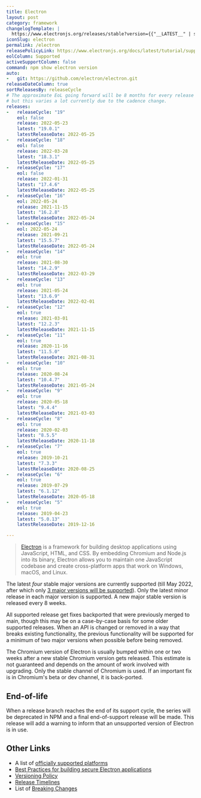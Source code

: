 ```yaml
---
title: Electron
layout: post
category: framework
changelogTemplate: |
  https://www.electronjs.org/releases/stable?version={{"__LATEST__" | split:'.' | first}}#__LATEST__
iconSlug: electron
permalink: /electron
releasePolicyLink: https://www.electronjs.org/docs/latest/tutorial/support
eolColumn: Supported
activeSupportColumn: false
command: npm show electron version
auto:
-   git: https://github.com/electron/electron.git
releaseDateColumn: true
sortReleasesBy: releaseCycle
# The approximate EoL going forward will be 8 months for every release
# but this varies a lot currently due to the cadence change.
releases:
-   releaseCycle: "19"
    eol: false
    release: 2022-05-23
    latest: "19.0.1"
    latestReleaseDate: 2022-05-25
-   releaseCycle: "18"
    eol: false
    release: 2022-03-28
    latest: "18.3.1"
    latestReleaseDate: 2022-05-25
-   releaseCycle: "17"
    eol: false
    release: 2022-01-31
    latest: "17.4.6"
    latestReleaseDate: 2022-05-25
-   releaseCycle: "16"
    eol: 2022-05-24
    release: 2021-11-15
    latest: "16.2.8"
    latestReleaseDate: 2022-05-24
-   releaseCycle: "15"
    eol: 2022-05-24
    release: 2021-09-21
    latest: "15.5.7"
    latestReleaseDate: 2022-05-24
-   releaseCycle: "14"
    eol: true
    release: 2021-08-30
    latest: "14.2.9"
    latestReleaseDate: 2022-03-29
-   releaseCycle: "13"
    eol: true
    release: 2021-05-24
    latest: "13.6.9"
    latestReleaseDate: 2022-02-01
-   releaseCycle: "12"
    eol: true
    release: 2021-03-01
    latest: "12.2.3"
    latestReleaseDate: 2021-11-15
-   releaseCycle: "11"
    eol: true
    release: 2020-11-16
    latest: "11.5.0"
    latestReleaseDate: 2021-08-31
-   releaseCycle: "10"
    eol: true
    release: 2020-08-24
    latest: "10.4.7"
    latestReleaseDate: 2021-05-24
-   releaseCycle: "9"
    eol: true
    release: 2020-05-18
    latest: "9.4.4"
    latestReleaseDate: 2021-03-03
-   releaseCycle: "8"
    eol: true
    release: 2020-02-03
    latest: "8.5.5"
    latestReleaseDate: 2020-11-18
-   releaseCycle: "7"
    eol: true
    release: 2019-10-21
    latest: "7.3.3"
    latestReleaseDate: 2020-08-25
-   releaseCycle: "6"
    eol: true
    release: 2019-07-29
    latest: "6.1.12"
    latestReleaseDate: 2020-05-18
-   releaseCycle: "5"
    eol: true
    release: 2019-04-23
    latest: "5.0.13"
    latestReleaseDate: 2019-12-16

---
```


> [Electron](https://www.electronjs.org/) is a framework for building desktop applications using JavaScript, HTML, and CSS. By embedding Chromium and Node.js into its binary, Electron allows you to maintain one JavaScript codebase and create cross-platform apps that work on Windows, macOS, and Linux.

The latest _four_ stable major versions are currently supported (till May 2022, after which only [3 major versions will be supported](https://www.electronjs.org/blog/8-week-cadence)). Only the latest minor release in each major version is supported. A new major stable version is released every 8 weeks.

All supported release get fixes backported that were previously merged to main, though this may be on a case-by-case basis for some older supported releases. When an API is changed or removed in a way that breaks existing functionality, the previous functionality will be supported for a minimum of two major versions when possible before being removed.

The Chromium version of Electron is usually bumped within one or two weeks after a new stable Chromium version gets released. This estimate is not guaranteed and depends on the amount of work involved with upgrading. Only the stable channel of Chromium is used. If an important fix is in Chromium's beta or dev channel, it is back-ported.

## End-of-life

When a release branch reaches the end of its support cycle, the series will be deprecated in NPM and a final end-of-support release will be made. This release will add a warning to inform that an unsupported version of Electron is in use.

## Other Links

- A list of [officially supported platforms][platforms]
- [Best Practices for building secure Electron applications](https://www.electronjs.org/docs/latest/)
- [Versioning Policy](https://www.electronjs.org/docs/latest/tutorial/electron-versioning)
- [Release Timelines](https://www.electronjs.org/docs/latest/tutorial/electron-timelines)
- List of [Breaking Changes](https://www.electronjs.org/docs/latest/breaking-changes)

[platforms]: https://www.electronjs.org/docs/latest/tutorial/support#supported-platforms
